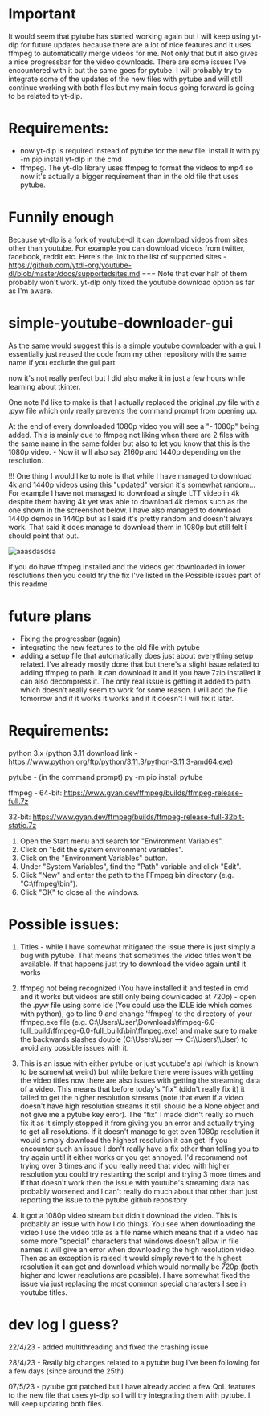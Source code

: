 # Important
It would seem that pytube has started working again but I will keep using yt-dlp for future updates because there are a lot of nice features and it uses ffmpeg to automatically merge videos for me. Not only that but it also gives a nice progressbar for the video downloads. There are some issues I've encountered with it but the same goes for pytube. 
I will probably try to integrate some of the updates of the new files with pytube and will still continue working with both files but my main focus going forward is going to be related to yt-dlp. 


# Requirements: 
- now yt-dlp is required instead of pytube for the new file. 
install it with py -m pip install yt-dlp in the cmd
- ffmpeg. The yt-dlp library uses ffmpeg to format the videos to mp4 so now it's actually a bigger requirement than in the old file that uses pytube. 



# Funnily enough
Because yt-dlp is a fork of youtube-dl it can download videos from sites other than youtube. For example you can download videos from twitter, facebook, reddit etc. 
Here's the link to the list of supported sites - https://github.com/ytdl-org/youtube-dl/blob/master/docs/supportedsites.md 
=== Note that over half of them probably won't work. yt-dlp only fixed the youtube download option as far as I'm aware.

# simple-youtube-downloader-gui
As the same would suggest this is a simple youtube downloader with a gui. 
I essentially just reused the code from my other repository with the same name if you exclude the gui part.

now it's not really perfect but I did also make it in just a few hours while learning about tkinter. 

One note I'd like to make is that I actually replaced the original .py file with a .pyw file which only really prevents the command prompt from opening up.

At the end of every downloaded 1080p video you will see a "- 1080p" being added. This is mainly due to ffmpeg not liking when there are 2 files with the same name in the same folder but also to let you know that this is the 1080p video. - Now it will also say 2160p and 1440p depending on the resolution.

!!! One thing I would like to note is that while I have managed to download 4k and 1440p videos using this "updated" version it's somewhat random... For example I have not managed to download a single LTT video in 4k despite them having 4k yet was able to download 4k demos such as the one shown in the screenshot below. I have also managed to download 1440p demos in 1440p but as I said it's pretty random and doesn't always work. That said it does manage to download them in 1080p but still felt I should point that out.

![aaasdasdsa](https://user-images.githubusercontent.com/79314361/232321656-03fb504e-9f6c-4f6f-942a-d14c46003606.jpg)




if you do have ffmpeg installed and the videos get downloaded in lower resolutions then you could try the fix I've listed in the Possible issues part of this readme


# future plans 
- Fixing the progressbar (again)
- integrating the new features to the old file with pytube
- adding a setup file that automatically does just about everything setup related. I've already mostly done that but there's a slight issue related to adding ffmpeg to path. It can download it and if you have 7zip installed it can also decompress it. The only real issue is getting it added to path which doesn't really seem to work for some reason. I will add the file tomorrow and if it works it works and if it doesn't I will fix it later. 


# Requirements:
python 3.x
(python 3.11 download link - https://www.python.org/ftp/python/3.11.3/python-3.11.3-amd64.exe)

pytube - (in the command prompt) 
py -m pip install pytube

ffmpeg - 
64-bit: https://www.gyan.dev/ffmpeg/builds/ffmpeg-release-full.7z

32-bit: https://www.gyan.dev/ffmpeg/builds/ffmpeg-release-full-32bit-static.7z

1. Open the Start menu and search for "Environment Variables".
2. Click on "Edit the system environment variables".
3. Click on the "Environment Variables" button.
4. Under "System Variables", find the "Path" variable and click "Edit".
5. Click "New" and enter the path to the FFmpeg bin directory (e.g. "C:\ffmpeg\bin").
6. Click "OK" to close all the windows.


# Possible issues: 
1. Titles - while I have somewhat mitigated the issue there is just simply a bug with pytube. That means that sometimes the video titles won't be available. If that happens just try to download the video again until it works

2. ffmpeg not being recognized (You have installed it and tested in cmd and it works but videos are still only being downloaded at 720p) - open the .pyw file using some ide (You could use the IDLE ide which comes with python), go to line 9 and change 'ffmpeg' to the directory of your ffmpeg.exe file (e.g. C:\\Users\\User\\Downloads\\ffmpeg-6.0-full_build\\ffmpeg-6.0-full_build\\bin\\ffmpeg.exe) and make sure to make the backwards slashes double (C:\Users\User --> C:\\\Users\\\User) to avoid any possible issues with it. 

3. This is an issue with either pytube or just youtube's api (which is known to be somewhat weird) but while before there were issues with getting the video titles now there are also issues with getting the streaming data of a video. This means that before today's "fix" (didn't really fix it) it failed to get the higher resolution streams (note that even if a video doesn't have high resolution streams it still should be a None object and not give me a pytube key error). The "fix" I made didn't really so much fix it as it simply stopped it from giving you an error and actually trying to get all resolutions. If it doesn't manage to get even 1080p resolution it would simply download the highest resolution it can get. If you encounter such an issue I don't really have a fix other than telling you to try again until it either works or you get annoyed. I'd recommend not trying over 3 times and if you really need that video with higher resolution you could try restarting the script and trying 3 more times and if that doesn't work then the issue with youtube's streaming data has probably worsened and I can't really do much about that other than just reporting the issue to the pytube github repository 

4. It got a 1080p video stream but didn't download the video. This is probably an issue with how I do things. You see when downloading the video I use the video title as a file name which means that if a video has some more "special" characters that windows doesn't allow in file names it will give an error when downloading the high resolution video. Then as an exception is raised it would simply revert to the highest resolution it can get and download which would normally be 720p (both higher and lower resolutions are possible). I have somewhat fixed the issue via just replacing the most common special characters I see in youtube titles.

# dev log I guess?
22/4/23 - added multithreading and fixed the crashing issue

28/4/23 - Really big changes related to a pytube bug I've been following for a few days (since around the 25th)

07/5/23 - pytube got patched but I have already added a few QoL features to the new file that uses yt-dlp so I will try integrating them with pytube. I will keep updating both files.
